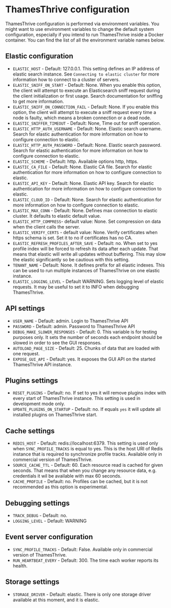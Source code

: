 # ThamesThrive configuration

ThamesThrive configuration is performed via environment variables. You might want to use environment variables to change the
default system configuration, especially if you intend to run ThamesThrive inside a Docker container. You can find the list
of all the environment variable names below.

## Elastic configuration

* `ELASTIC_HOST` - Default: 127.0.0.1. This setting defines an IP address of elastic search instance.
  See `Connecting to elastic cluster` for more information how to connect to a cluster of servers.
* `ELASTIC_SNIFF_ON_START` - Default: None. When you enable this option, the client will attempt to execute an
  Elasticsearch sniff request during the client initialization or first usage. Search documentation for sniffing to get
  more information.
* `ELASTIC_SNIFF_ON_CONNECTION_FAIL` - Default: None. If you enable this option, the client will attempt to execute a
  sniff request every time a node is faulty, which means a broken connection or a dead node.
* `ELASTIC_SNIFFER_TIMEOUT` - Default: None, Time out for sniff operation.
* `ELASTIC_HTTP_AUTH_USERNAME` - Default: None. Elastic search username. Search for elastic authentication for more
  information on how to configure connection to elastic.
* `ELASTIC_HTTP_AUTH_PASSWORD` - Default: None. Elastic search password. Search for elastic authentication for more
  information on how to configure connection to elastic.
* `ELASTIC_SCHEME` - Default: http. Available options http, https.
* `ELASTIC_CA_FILE` - Default: None. Elastic CA file. Search for elastic authentication for more information on how to
  configure connection to elastic.
* `ELASTIC_API_KEY` - Default: None. Elastic API key. Search for elastic authentication for more information on how to
  configure connection to elastic.
* `ELASTIC_CLOUD_ID` - Default: None. Search for elastic authentication for more information on how to configure
  connection to elastic.
* `ELASTIC_MAX_CONN` - Default: None. Defines max connection to elastic cluster. It defaults to elastic default value.
* `ELASTIC_HTTP_COMPRESS`- default value: None. Set compression on data when the client calls the server.
* `ELASTIC_VERIFY_CERTS` - default value: None. Verify certificates when https schema is set. Set it to no if
  certificates has no CA.
* `ELASTIC_REFRESH_PROFILES_AFTER_SAVE` - Default: no. When set to yes profile index will be forced to refresh its data
  after each update. That means that elastic will write all updates without buffering. This may slow the elastic
  significantly so be cautious with this setting.
* `TENANT_NAME` - Default: None. It defines prefix for all elastic indexes. This can be used to run multiple
  instances of ThamesThrive on one elastic instance.
* `ELASTIC_LOGGING_LEVEL` - Default WARNING. Sets logging level of elastic requests. It may be useful to set it to INFO
  when debugging ThamesThrive.

## API settings

* `USER_NAME` - Default: admin. Login to ThamesThrive API
* `PASSWORD` - Default: admin. Password to ThamesThrive API
* `DEBUG_MAKE_SLOWER_RESPONSES` - Default: 0. This variable is for testing purposes only. It sets the number of seconds
  each endpoint should be slowed in order to see the GUI responses.
* `AUTOLOAD_PAGE_SIZE` - Default: 25. Chunks of data that are loaded with one request.
* `EXPOSE_GUI_API` - Default: yes. It exposes the GUI API on the started ThamesThrive API instance.

## Plugins settings

* `RESET_PLUGINS` - Default: no. If set to yes it will remove plugins index with every start of ThamesThrive instance. This
  setting is used in development mode only.
* `UPDATE_PLUGINS_ON_STARTUP` - Default: no. If equals `yes` it will update all installed plugins on ThamesThrive start.

## Cache settings

* `REDIS_HOST` - Default: redis://localhost:6379. This setting is used only when `SYNC_PROFILE_TRACKS` is equal to yes.
  This is the host URI of Redis instance that is required to synchronize profile tracks. Available only in commercial
  version of ThamesThrive.
* `SOURCE_CACHE_TTL` - Default: 60. Each resource read is cached for given seconds. That means that when you change any
  resource data, e.g. credentials it wil be available with max 60 seconds.
* `CACHE_PROFILE` - Default: no. Profiles can be cached, but it is not recommended as this option is experimental.

## Debugging settings

* `TRACK_DEBUG` - Default: no.
* `LOGGING_LEVEL` - Default: WARNING

## Event server configuration

* `SYNC_PROFILE_TRACKS` - Default: False. Available only in commercial version of ThamesThrive.
* `RUN_HEARTBEAT_EVERY` - Default: 300. The time each worker reports its health.

## Storage settings

* `STORAGE_DRIVER` - Default: elastic. There is only one storage driver available at this moment, and it is elastic.


